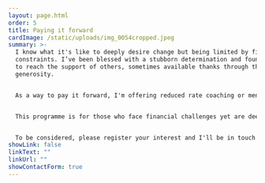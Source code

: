 ```yaml
---
layout: page.html
order: 5
title: Paying it forward
cardImage: /static/uploads/img_0054cropped.jpeg
summary: >-
  I know what it's like to deeply desire change but being limited by financial
  constraints. I’ve been blessed with a stubborn determination and found my way
  to reach the support of others, sometimes available thanks through their
  generosity. 


  As a way to pay it forward, I'm offering reduced rate coaching or mentoring sessions to help someone else on their journey.


  This programme is for those who face financial challenges yet are deeply committed to personal growth and transformation.


  To be considered, please register your interest and I'll be in touch.
showLink: false
linkText: ""
linkUrl: ""
showContactForm: true
---
```

